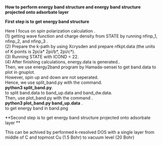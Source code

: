 **How to perform energy band structure and energy band structure projected onto adsorbate layer**

**First step is to get energy band structure**

Here I focus on spin polarization calculation .<br />
(1) getting wave function and charge density from STATE by running nfinp_1, nfinp_2, and nfinp_3 .<br />
(2) Prepare the k-path by using Xcrysden and prepare nfkpt.data (the units of K points is 2pi/a* 2pi/b*, 2pi/c*).<br />
(3) Running STATE with ICOND = 22.<br />
(4) After finishing calculations, energy.data is generated..<br />
Then, we use energy2band program by Hamada-sensei to get band.data to plot in gnuplot.<br />
However, spin up and down are not seperated.<br />
Hence, we use split_band.py with the command.<br />
**python3 split_band.py**.<br />
to split band.data to band_up.data and band_dw.data.<br />
Then, use plot_band.py with the command .<br />
**python3 plot_band.py band_up.data**
.<br /> to get energy band in band.png


**Second step is to get energy band structure projected onto adsorbate layer **

This can be achived by performed k-resolved DOS with a single layer from middle of C and topmost Cu (1.5 Bohr) to vacuum level (20 Bohr)

